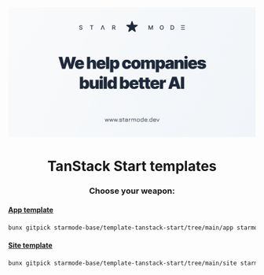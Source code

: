 ![STAR MODE - We help companies build better AI](site/public/open-graph.png)

<h1 align="center">TanStack Start templates</h1>

<h3 align="center">Choose your weapon:</h3>

#### [App template](app)

```sh
bunx gitpick starmode-base/template-tanstack-start/tree/main/app starmode-app
```

#### [Site template](site)

```sh
bunx gitpick starmode-base/template-tanstack-start/tree/main/site starmode-site
```
